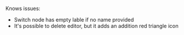 Knows issues:
* Switch node has empty lable if no name provided
* It's possible to delete editor, but it adds an addition red triangle icon